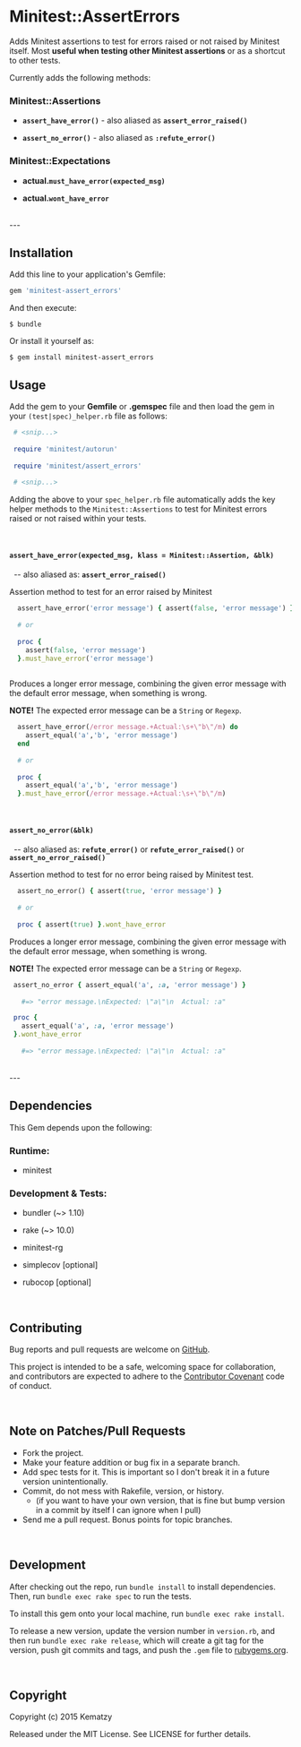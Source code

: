 # Minitest::AssertErrors

Adds Minitest assertions to test for errors raised or not raised by Minitest itself. Most **useful 
when testing other Minitest assertions** or as a shortcut to other tests.

Currently adds the following methods:

### Minitest::Assertions

*  **`assert_have_error()`** - also aliased as **`assert_error_raised()`**

* **`assert_no_error()`** - also aliased as **`:refute_error()`**

### Minitest::Expectations

* **actual.`must_have_error(expected_msg)`**

* **actual.`wont_have_error`**

<br>
---

## Installation

Add this line to your application's Gemfile:

```ruby
gem 'minitest-assert_errors'
```

And then execute:

    $ bundle

Or install it yourself as:

    $ gem install minitest-assert_errors

## Usage

Add the gem to your **Gemfile** or **.gemspec** file and then load the gem in your 
`(test|spec)_helper.rb` file as follows:

```ruby
 # <snip...>
 
 require 'minitest/autorun'
 
 require 'minitest/assert_errors'
 
 # <snip...>
```

Adding the above to your `spec_helper.rb` file automatically adds the key helper methods to the 
`Minitest::Assertions` to test for Minitest errors raised or not raised within your tests.

<br>

#### `assert_have_error(expected_msg, klass = Minitest::Assertion, &blk)`
&nbsp; -- also aliased as: **`assert_error_raised()`** 

Assertion method to test for an error raised by Minitest

```ruby
  assert_have_error('error message') { assert(false, 'error message') } 
  
  # or
  
  proc { 
    assert(false, 'error message') 
  }.must_have_error('error message')
  
```    

Produces a longer error message, combining the given error message with the default error message, 
when something is wrong. 

**NOTE!** The expected error message can be a `String` or `Regexp`.

```ruby    
  assert_have_error(/error message.+Actual:\s+\"b\"/m) do
    assert_equal('a','b', 'error message')
  end
  
  # or
  
  proc { 
    assert_equal('a','b', 'error message') 
  }.must_have_error(/error message.+Actual:\s+\"b\"/m)
```

<br>

#### `assert_no_error(&blk)`
&nbsp; -- also aliased as: **`refute_error()`** or **`refute_error_raised()`** or 
**`assert_no_error_raised()`** 

  
Assertion method to test for no error being raised by Minitest test.

```ruby
  assert_no_error() { assert(true, 'error message') }
  
  # or
  
  proc { assert(true) }.wont_have_error
```
 
Produces a longer error message, combining the given error message with the default error message, 
when something is wrong. 

**NOTE!** The expected error message can be a `String` or `Regexp`.
 
```ruby
 assert_no_error { assert_equal('a', :a, 'error message') }
   
   #=> "error message.\nExpected: \"a\"\n  Actual: :a"

 proc { 
   assert_equal('a', :a, 'error message') 
 }.wont_have_error
   
   #=> "error message.\nExpected: \"a\"\n  Actual: :a"
```

<br>
--- 

## Dependencies

This Gem depends upon the following:

### Runtime:

* minitest

### Development & Tests:

* bundler (~> 1.10)
* rake  (~> 10.0)
* minitest-rg

* simplecov [optional]
* rubocop   [optional]

<br>



## Contributing

Bug reports and pull requests are welcome on [GitHub](https://github.com/kematzy/minitest-have_tag). 

This project is intended to be a safe, welcoming space for collaboration, and contributors are 
expected to adhere to the [Contributor Covenant](contributor-covenant.org) code of conduct.

<br>


## Note on Patches/Pull Requests
 
* Fork the project.
* Make your feature addition or bug fix in a separate branch.
* Add spec tests for it. This is important so I don't break it in a future version unintentionally.
* Commit, do not mess with Rakefile, version, or history.
  * (if you want to have your own version, that is fine but bump version in a commit by itself 
    I can ignore when I pull)
* Send me a pull request. Bonus points for topic branches.


<br>

## Development

After checking out the repo, run `bundle install` to install dependencies. Then, run 
`bundle exec rake spec` to run the tests.

To install this gem onto your local machine, run `bundle exec rake install`. 

To release a new version, update the version number in `version.rb`, and then run 
`bundle exec rake release`, which  will create a git tag for the version, push git commits and tags, 
and push the `.gem` file to [rubygems.org](https://rubygems.org).

<br>


## Copyright

Copyright (c) 2015 Kematzy

Released under the MIT License. See LICENSE for further details.

